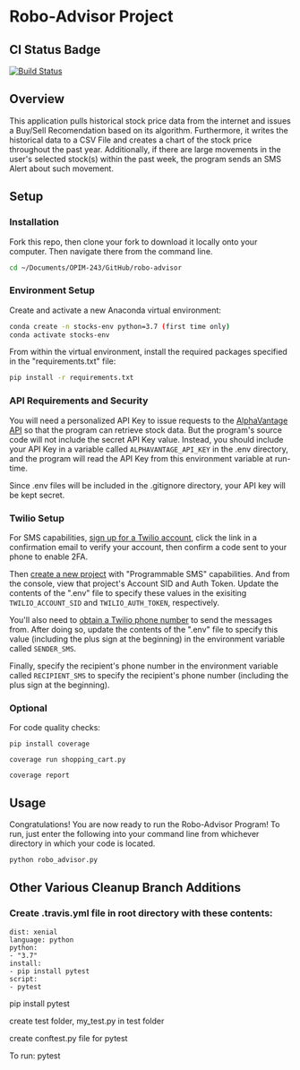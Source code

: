 # Robo-Advisor Project

## CI Status Badge
[![Build Status](https://travis-ci.com/wae10/robo-advisor.svg?branch=cleanup)](https://travis-ci.com/wae10/shopping-cart)

## Overview

This application pulls historical stock price data from the internet and issues a Buy/Sell Recomendation based on its algorithm. Furthermore, it writes the historical data to a CSV File and creates a chart of the stock price throughout the past year. Additionally, if there are large movements in the user's selected stock(s) within the past week, the program sends an SMS Alert about such movement.

## Setup

### Installation

Fork this repo, then clone your fork to download it locally onto your computer. Then navigate there from the command line.

```sh
cd ~/Documents/OPIM-243/GitHub/robo-advisor
```

### Environment Setup

Create and activate a new Anaconda virtual environment:

```sh
conda create -n stocks-env python=3.7 (first time only)
conda activate stocks-env
```

From within the virtual environment, install the required packages specified in the "requirements.txt" file:

```sh
pip install -r requirements.txt
```

### API Requirements and Security

You will need a personalized API Key to issue requests to the [AlphaVantage API](https://www.alphavantage.co) so that the program can retrieve stock data. But the program's source code will not include the secret API Key value. Instead, you should include your API Key in a variable called `ALPHAVANTAGE_API_KEY` in the .env directory, and the program will read the API Key from this environment variable at run-time. 

Since .env files will be included in the .gitignore directory, your API key will be kept secret.

### Twilio Setup

For SMS capabilities, [sign up for a Twilio account](https://www.twilio.com/try-twilio), click the link in a confirmation email to verify your account, then confirm a code sent to your phone to enable 2FA.

Then [create a new project](https://www.twilio.com/console/projects/create) with "Programmable SMS" capabilities. And from the console, view that project's Account SID and Auth Token. Update the contents of the ".env" file to specify these values in the exisiting `TWILIO_ACCOUNT_SID` and `TWILIO_AUTH_TOKEN`, respectively.

You'll also need to [obtain a Twilio phone number](https://www.twilio.com/console/sms/getting-started/build) to send the messages from. After doing so, update the contents of the ".env" file to specify this value (including the plus sign at the beginning) in the environment variable called `SENDER_SMS`.

Finally, specify the recipient's phone number in the environment variable called `RECIPIENT_SMS` to specify the recipient's phone number (including the plus sign at the beginning).

### Optional

For code quality checks:

    pip install coverage

    coverage run shopping_cart.py

    coverage report


## Usage

Congratulations! You are now ready to run the Robo-Advisor Program! To run, just enter the following into your command line from whichever directory in which your code is located.

```sh
python robo_advisor.py
```

## Other Various Cleanup Branch Additions

### Create .travis.yml file in root directory with these contents:

    dist: xenial
    language: python
    python:
    - "3.7"
    install:
    - pip install pytest
    script:
    - pytest

pip install pytest

create test folder, my_test.py in test folder

create conftest.py file for pytest

To run: pytest
